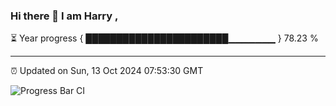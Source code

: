 ### Hi there 👋 I am Harry , 

⏳ Year progress { ███████████████████████▁▁▁▁▁▁▁ } 78.23 %

---

⏰ Updated on Sun, 13 Oct 2024 07:53:30 GMT

![Progress Bar CI](https://github.com/duykhang68/duykhang68/workflows/Progress%20Bar%20CI/badge.svg)
